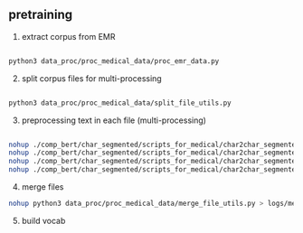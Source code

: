 


## pretraining

1) extract corpus from EMR

```bash

python3 data_proc/proc_medical_data/proc_emr_data.py

```

2) split corpus files for multi-processing

```bash

python3 data_proc/proc_medical_data/split_file_utils.py

```

3) preprocessing text in each file (multi-processing)

```bash

nohup ./comp_bert/char_segmented/scripts_for_medical/char2char_segmented_1_200.sh > logs/char2char_segmented_1_200.log &
nohup ./comp_bert/char_segmented/scripts_for_medical/char2char_segmented_201_400.sh > logs/char2char_segmented_201_400.log &
nohup ./comp_bert/char_segmented/scripts_for_medical/char2char_segmented_401_600.sh > logs/char2char_segmented_401_600.log &
nohup ./comp_bert/char_segmented/scripts_for_medical/char2char_segmented_601_626.sh > logs/char2char_segmented_601_626.log &

```

4) merge files

```bash
nohup python3 data_proc/proc_medical_data/merge_file_utils.py > logs/merge_files.log &
```

5) build vocab